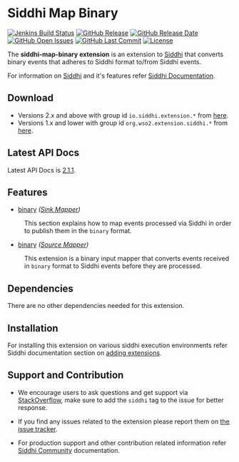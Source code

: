 Siddhi Map Binary
===================

  [![Jenkins Build Status](https://wso2.org/jenkins/job/siddhi/job/siddhi-map-binary/badge/icon)](https://wso2.org/jenkins/job/siddhi/job/siddhi-map-binary/)
  [![GitHub Release](https://img.shields.io/github/release/siddhi-io/siddhi-map-binary.svg)](https://github.com/siddhi-io/siddhi-map-binary/releases)
  [![GitHub Release Date](https://img.shields.io/github/release-date/siddhi-io/siddhi-map-binary.svg)](https://github.com/siddhi-io/siddhi-map-binary/releases)
  [![GitHub Open Issues](https://img.shields.io/github/issues-raw/siddhi-io/siddhi-map-binary.svg)](https://github.com/siddhi-io/siddhi-map-binary/issues)
  [![GitHub Last Commit](https://img.shields.io/github/last-commit/siddhi-io/siddhi-map-binary.svg)](https://github.com/siddhi-io/siddhi-map-binary/commits/master)
  [![License](https://img.shields.io/badge/License-Apache%202.0-blue.svg)](https://opensource.org/licenses/Apache-2.0)

The **siddhi-map-binary extension** is an extension to <a target="_blank" href="https://wso2.github.io/siddhi">Siddhi</a> that converts binary events that adheres to Siddhi format to/from Siddhi events.

For information on <a target="_blank" href="https://siddhi.io/">Siddhi</a> and it's features refer <a target="_blank" href="https://siddhi.io/redirect/docs.html">Siddhi Documentation</a>. 

## Download

* Versions 2.x and above with group id `io.siddhi.extension.*` from <a target="_blank" href="https://mvnrepository.com/artifact/io.siddhi.extension.map.binary/siddhi-map-binary/">here</a>.
* Versions 1.x and lower with group id `org.wso2.extension.siddhi.*` from <a target="_blank" href="https://mvnrepository.com/artifact/org.wso2.extension.siddhi.map.binary/siddhi-map-binary">here</a>.

## Latest API Docs 

Latest API Docs is <a target="_blank" href="https://siddhi-io.github.io/siddhi-map-binary/api/2.1.1">2.1.1</a>.

## Features

* <a target="_blank" href="https://siddhi-io.github.io/siddhi-map-binary/api/2.1.1/#binary-sink-mapper">binary</a> *(<a target="_blank" href="http://siddhi.io/en/v5.1/docs/query-guide/#sink-mapper">Sink Mapper</a>)*<br> <div style="padding-left: 1em;"><p><p style="word-wrap: break-word;margin: 0;">This section explains how to map events processed via Siddhi in order to publish them in the <code>binary</code> format.</p></p></div>
* <a target="_blank" href="https://siddhi-io.github.io/siddhi-map-binary/api/2.1.1/#binary-source-mapper">binary</a> *(<a target="_blank" href="http://siddhi.io/en/v5.1/docs/query-guide/#source-mapper">Source Mapper</a>)*<br> <div style="padding-left: 1em;"><p><p style="word-wrap: break-word;margin: 0;">This extension is a binary input mapper that converts events received in <code>binary</code> format to Siddhi events before they are processed.</p></p></div>

## Dependencies 

There are no other dependencies needed for this extension. 

## Installation

For installing this extension on various siddhi execution environments refer Siddhi documentation section on <a target="_blank" href="https://siddhi.io/redirect/add-extensions.html">adding extensions</a>.

## Support and Contribution

* We encourage users to ask questions and get support via <a target="_blank" href="https://stackoverflow.com/questions/tagged/siddhi">StackOverflow</a>, make sure to add the `siddhi` tag to the issue for better response.

* If you find any issues related to the extension please report them on <a target="_blank" href="https://github.com/siddhi-io/siddhi-execution-string/issues">the issue tracker</a>.

* For production support and other contribution related information refer <a target="_blank" href="https://siddhi.io/community/">Siddhi Community</a> documentation.

